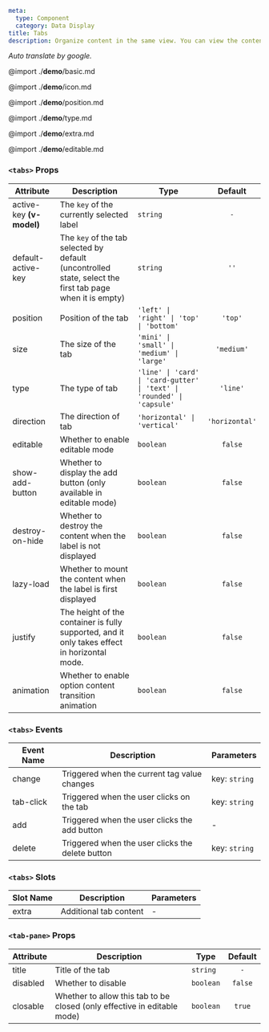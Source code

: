 ```yaml
meta:
  type: Component
  category: Data Display
title: Tabs
description: Organize content in the same view. You can view the content of one view at a time, and you can switch tabs to view other content.
```

*Auto translate by google.*

@import ./__demo__/basic.md

@import ./__demo__/icon.md

@import ./__demo__/position.md

@import ./__demo__/type.md

@import ./__demo__/extra.md

@import ./__demo__/editable.md


### `<tabs>` Props

|Attribute|Description|Type|Default|
|---|---|---|:---:|
|active-key **(v-model)**|The `key` of the currently selected label|`string`|`-`|
|default-active-key|The `key` of the tab selected by default (uncontrolled state, select the first tab page when it is empty)|`string`|`''`|
|position|Position of the tab|`'left' \| 'right' \| 'top' \| 'bottom'`|`'top'`|
|size|The size of the tab|`'mini' \| 'small' \| 'medium' \| 'large'`|`'medium'`|
|type|The type of tab|`'line' \| 'card' \| 'card-gutter' \| 'text' \| 'rounded' \| 'capsule'`|`'line'`|
|direction|The direction of tab|`'horizontal' \| 'vertical'`|`'horizontal'`|
|editable|Whether to enable editable mode|`boolean`|`false`|
|show-add-button|Whether to display the add button (only available in editable mode)|`boolean`|`false`|
|destroy-on-hide|Whether to destroy the content when the label is not displayed|`boolean`|`false`|
|lazy-load|Whether to mount the content when the label is first displayed|`boolean`|`false`|
|justify|The height of the container is fully supported, and it only takes effect in horizontal mode.|`boolean`|`false`|
|animation|Whether to enable option content transition animation|`boolean`|`false`|
### `<tabs>` Events

|Event Name|Description|Parameters|
|---|---|---|
|change|Triggered when the current tag value changes|key: `string`|
|tab-click|Triggered when the user clicks on the tab|key: `string`|
|add|Triggered when the user clicks the add button|-|
|delete|Triggered when the user clicks the delete button|key: `string`|
### `<tabs>` Slots

|Slot Name|Description|Parameters|
|---|---|---|
|extra|Additional tab content|-|




### `<tab-pane>` Props

|Attribute|Description|Type|Default|
|---|---|---|:---:|
|title|Title of the tab|`string`|`-`|
|disabled|Whether to disable|`boolean`|`false`|
|closable|Whether to allow this tab to be closed (only effective in editable mode)|`boolean`|`true`|


